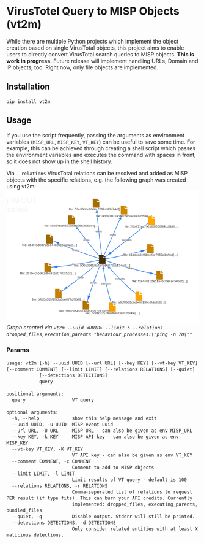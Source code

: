 # VirusTotel Query to MISP Objects (vt2m)

While there are multiple Python projects which implement the object creation based on single VirusTotal objects, this
project aims to enable users to directly convert VirusTotal search queries to MISP objects.
**This is work in progress.** Future release will implement handling URLs, Domain and IP objects, too. Right now, only
file objects are implemented.

## Installation

```
pip install vt2m
```

## Usage

If you use the script frequently, passing the arguments as environment variables (`MISP_URL`, `MISP_KEY`, `VT_KEY`)
can be useful to save some time. For example, this can be achieved through creating a shell script which passes the
environment variables and executes the command with spaces in front, so it does not show up in the shell history.

Via `--relations` VirusTotal relations can be resolved and added as MISP objects with the specific relations, e.g. the
following graph was created using vt2m:
![MISP Graph](.github/screenshots/graph.png)
*Graph created via `vt2m --uuid <UUID> --limit 5 --relations dropped_files,execution_parents "behaviour_processes:\"ping -n 70\""`*

### Params
```
usage: vt2m [-h] --uuid UUID [--url URL] [--key KEY] [--vt-key VT_KEY] [--comment COMMENT] [--limit LIMIT] [--relations RELATIONS] [--quiet]
            [--detections DETECTIONS]
            query

positional arguments:
  query                 VT query

optional arguments:
  -h, --help            show this help message and exit
  --uuid UUID, -u UUID  MISP event uuid
  --url URL, -U URL     MISP URL - can also be given as env MISP_URL
  --key KEY, -k KEY     MISP API key - can also be given as env MISP_KEY
  --vt-key VT_KEY, -K VT_KEY
                        VT API key - can also be given as env VT_KEY
  --comment COMMENT, -c COMMENT
                        Comment to add to MISP objects
  --limit LIMIT, -l LIMIT
                        Limit results of VT query - default is 100
  --relations RELATIONS, -r RELATIONS
                        Comma-seperated list of relations to request PER result (if type fits). This can burn your API credits. Currently
                        implemented: dropped_files, executing_parents, bundled_files
  --quiet, -q           Disable output. Stderr will still be printed.
  --detections DETECTIONS, -d DETECTIONS
                        Only consider related entities with at least X malicious detections.
```
